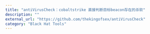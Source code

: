 ```yaml
---
title: "antiVirusCheck：cobaltstrike 直接判断目标beacon存在的杀软"
description: ""
external_url: "https://github.com/thekingofsex/antiVirusCheck"
category: "Black Hat Tools"
---
```

